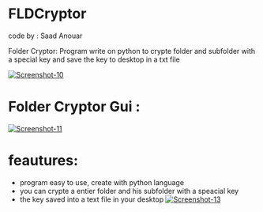 # FLDCryptor
code by : Saad Anouar                                                                                                                                                      

Folder Cryptor: Program write on python to crypte folder and subfolder with a special key and save the key to desktop in a txt file

<a href="https://ibb.co/s18YY6b"><img src="https://i.ibb.co/wQ5mmwB/Screenshot-10.png" alt="Screenshot-10" border="0"></a>

# Folder Cryptor Gui :

<a href="https://ibb.co/T4Bs7Tv"><img src="https://i.ibb.co/Lxz3cPk/Screenshot-11.png" alt="Screenshot-11" border="0"></a>

# feautures:
- program easy to use, create with python language
- you can crypte a entier folder and his subfolder with a speacial key 
- the key saved into a text file in your desktop
<a href="https://ibb.co/jv8gvZ9"><img src="https://i.ibb.co/BVfqVKH/Screenshot-13.png" alt="Screenshot-13" border="0"></a>


